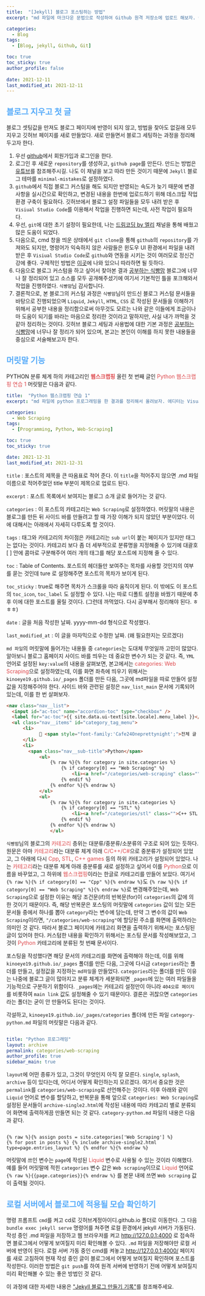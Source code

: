```yaml
---
title:  "[Jekyll] 블로그 포스팅하는 방법"
excerpt: "md 파일에 마크다운 문법으로 작성하여 Github 원격 저장소에 업로드 해보자. 에디터는 Visual Studio code 사용! 로컬 서버에서 확인도 해보자. "

categories:
  - Blog
tags:
  - [Blog, jekyll, Github, Git]

toc: true
toc_sticky: true
author_profile: false 
 
date: 2021-12-11
last_modified_at: 2021-12-11
---
```



## <span style="color:#58ACFA">**블로그 지우고 첫 글**</span>

블로그 셋팅값을 만져도 블로그 페이지에 반영이 되지 않고, 방법을 찾아도 없길래 모두 지우고 깃허브 페이지를 새로 만들었다.
새로 만들면서 블로그 세팅하는 과정을 정리해두고자 한다. 

1. 우선 [github](www.github.com)에서 회원가입과 로그인을 한다. 
2. 로그인 후 새로운 `repository`를 생성하고,  `github page`를 만든다. 만드는 방법은 [유튜브](https://www.youtube.com/watch?v=ACzFIAOsfpM)를 참조해주시길. 나도 이 채널을 보고 따라 만든 것이기 때문에 `Jekyll` 블로그 테마를 `minimal-mistakes`로 설정하였다.  
3. `github`에서 직접 블로그 커스텀을 해도 되지만 반영되는 속도가 늦기 때문에 변경 사항을 실시간으로 확인하고, 변경된 내용을 한번에 업로드하기 위해 데스크탑 작업 환경 구축이 필요하다. 깃허브에서 블로그 설정 파일들을 모두 내려 받은 후 `Visiual Studio Code`를 이용해서 작업을 진행하면 되는데, 사전 작업이 필요하다.  
4. 우선, `git`에 대한 초기 설정이 필요한데, 나는 [드림코딩 by 엘리](https://www.youtube.com/watch?v=Z9dvM7qgN9s) 채널을 통해 배웠고 많은 도움이 되었다. 
5. 다음으로, cmd 창을 띄운 상태에서 `git clone`을 통해 `github`의 `repository`를 가져와도 되지만, 명령어가 익숙하지 않은 사람들은 윈도우 UI 환경에서 파일을 내려 받은 후 `Visiual Studio Code`로 `github`와 연동을 시키는 것이 여러모로 정신건강에 좋다. 구체적인 방법은 [이곳](https://doheejin.github.io/git/2021/02/15/github-blog-local.html)에 나와 있으니 따라하면 될 듯하다.  
6. 다음으로 블로그 커스텀을 하고 싶어서 찾아본 결과 [공부하는 식빵맘](https://ansohxxn.github.io/index.html) 블로그에 너무나 잘 정리되어 있고 소스를 모두 공개해주셨기에 여기서 기본적인 틀을 포크해와서 작업을 진행하였다. `식빵맘`님 감사합니다.
7. 결론적으로, 본 블로그의 커스텀 과정은 `식빵맘`님이 만드신 블로그 커스텀 문서들을 바탕으로 진행되었으며 `Liquid`, `Jekyll`, `HTML`, `CSS` 로 작성된 문서들을 이해하기 위해서 공부한 내용을 정리함으로써 아무것도 모르는 나와 같은 이들에게 조금이나마 도움이 되기를 바라는 마음으로 정리한 것이라고 말하지만, 사실 내가 까먹을 것 같아 정리하는 것이다. 깃허브 블로그 세팅과 사용법에 대한 기본 과정은 [공부하는 식빵맘](https://ansohxxn.github.io/index.html)에 너무나 잘 정리가 되어 있으며, 본고는 본인이 이해를 하지 못한 내용들을 중심으로 서술해보고자 한다.  



## <span style="color:#58ACFA">**머릿말 기능**</span>

PYTHON 분류 체계 하의 카테고리인 <span style="color:#DE494D">**웹스크랩핑**</span> 올린 첫 번째 글인 <span style="color:#DE494D">Python 웹스크랩핑 연습 1</span> 머릿말은 다음과 같다. 

```yaml
title:  "Python 웹스크랩핑 연습 1" 
excerpt: "md 파일에 python 프로그래밍을 한 결과를 정리해서 올려보자. 에디터는 Visual Studio code 사용! 로컬 서버에서 확인도 해보자."

categories:
  - Web Scraping
tags:
  - [Programming, Python, Web-Scraping]

toc: true
toc_sticky: true

date: 2021-12-31
last_modified_at: 2021-12-31

```



`title` : 포스트의 제목을 큰 따옴표로 적어 준다. 이 `title`을 적어주지 않으면 .md 파일 이름으로 적어주었던 title 부분이 제목으로 업로드 된다.

`excerpt` : 포스트 목록에서 보여지는 블로그 소개 글로 들어가는 것 같다.   


`categories` : 이 포스트의 카테고리는 `Web Scraping`로 설정하였다. 머릿말의 내용은 블로그를 만든 뒤 사이드 바를 만들려고 할 때 가장 이해가 되지 않았던 부분이었다. 이에 대해서는 아래에서 자세히 다루도록 할 것이다.   


`tags` : 태그와 카테고리의 차이점은 카테고리는 `sub url`이 붙는 페이지가 있지만 태그는 없다는 것이다. 카테고리 보다 좀 더 세부적으로 분류명을 지정해줄 수 있기에 대괄호 [ ] 안에 콤마로 구분해주어 여러 개의 태그를 해당 포스트에 지정해 줄 수 있다. 

`toc` : Table of Contents. 포스트의 헤더들만 보여주는 목차를 사용할 것인지의 여부를 묻는 것인데 ture 로 설정해주면 포스트의 목차가 보이게 된다.

`toc_sticky` : true로 해주면 목차가 스크롤을 따라 움직이게 된다. 이 밖에도 이 포스트의 `toc_icon`, `toc_label` 도 설정할 수 있다. 나는 따로 디폴트 설정을 바꿨기 때문에 추후 이에 대한 포스트를 올릴 것이다. (그런데 까먹었다. 다시 공부해서 정리해야 된다. ㅎㅎㅎ)

`date` : 글을 처음 작성한 날짜. yyyy-mm-dd 형식으로 작성했다.

`last_modified_at` : 이 글을 마자믹으로 수정한 날짜. (왜 필요한지는 모르겠다)


`md 파일`의 머릿말에 들어가는 내용들 중 `categories`는 도대체 무엇일까 고민이 많았다. 알아보니 블로그 홈페이지 사이드 바를 띄우는 데 중요한 변수가 되는 것 같다. 즉, `YML` 언어로 설정된 `key:value`의 내용을 살펴보면, 본고에서는 <span style="color:#DE494D">categories: Web Scraping</span>으로 설정하였는데, 이를 화면 좌측에 띄우기 위해서는 `kinoeye19.github.io/_pages` 폴더를 만든 다음, 그곳에 md파일을 따로 만들어 설정값을 지정해주어야 한다. 사이드 바와 관련된 설정은 `nav_list_main` 문서에 기록되어 있는데, 이를 한 번 살펴보자. 



```html
<nav class="nav__list">
  <input id="ac-toc" name="accordion-toc" type="checkbox" />
  <label for="ac-toc">{{ site.data.ui-text[site.locale].menu_label }}</label>
  <ul class="nav__items" id="category_tag_menu">
      <li>
            📂 <span style="font-family:'Cafe24Oneprettynight';">전체 글 수</style> <span style="font-family:'Coming Soon';">{{sum}}</style> <span style="font-family:'NanumSquareRound';">개</style> 
      </li>
      <li>
        <span class="nav__sub-title">Python</span>
            <ul>
                {% raw %}{% for category in site.categories %}
                    {% if category[0] == "Web Scraping" %}
                        <li><a href="/categories/web-scraping" class="">웹스크랩핑 ({{category[1].size}})</a></li>
                    {% endif %}
                {% endfor %}{% endraw %}
            </ul>
            <ul>
                {% raw %}{% for category in site.categories %}
                    {% if category[0] == "STL" %}
                        <li><a href="/categories/stl" class="">C++ STL & 표준 ({{category[1].size}})</a></li>
                    {% endif %}
                {% endfor %}{% endraw %}
                </ul>
```

`식빵맘`님의 블로그의 <span style="color:#DE494D">카테고리</span> 층위는 대분류/중분류/소분류의 구조로 되어 있는 듯하다. 원문은 아마 <span style="color:#DE494D">카테고리</span>라는 대분류 체계 아래 <span style="color:#DE494D">C/C++/C#</span>으로 중분류가 설정되어 있었고, 그 아래에 다시 <span style="color:#DE494D">Cpp</span>, <span style="color:#DE494D">STL</span>, <span style="color:#DE494D">C++ games</span> 등의 하위 카테고리가 설정되어 있었다. 나는 <span style="color:#DE494D">카테고리</span>라는 대분류 체계 아래 중분류를 새로 설정하고 싶어서 이를 <span style="color:#DE494D">Python</span>으로 이름을 바꾸었고, 그 하위에 <span style="color:#DE494D">웹스크랩핑</span>이라는 한글로 카테고리를 만들어 보았다. 여기서 `{% raw %}{% if category[0] == "Cpp" %}{% endraw %}`도 `{% raw %}{% if category[0] == "Web Scraping" %}{% endraw %}`로 변경해주었는데, `Web Scraping`으로 설정한 이유는 해당 조건문(if)의 반복문(for)이 `categories`의 값에 의한 것이기 때문이다. 즉, 해당 반복문은 포스팅의 머릿말에 `categories` 값이 있는 모든 문서들 중에서 하나를 뽑아 `category`라는 변수에 담는데, 만약 그 변수의 값이 `Web Scraping`이라면, `"/categories/web-scraping"`에 할당된 주소를 화면에 출력하라는 의미인 것 같다. 따라서 블로그 페이지에 카테고리 화면을 출력하기 위해서는 포스팅된 글이 있어야 한다. 커스텀한 내용을 확인하기 위해서는 포스팅 문서를 작성해보았고, 그것이 <span style="color:#DE494D">Python</span> 카테고리에 분류된 첫 번째 문서이다.  

포스팅을 작성했다면 해당 문서의 카테고리를 화면에 출력해야 하는데, 이를 위해 `kinoeye19.github.io/_pages` 폴더를 만든 다음, 그곳에 다시금 `categories`라는 폴더를 만들고, 설정값을 지정하는 `md파일`을 만들었다. `categories`라는 폴더를 만든 이유는 나중에 블로그 글이 많아지고 분류 체계가 세분화되면 `_pages`에 있는 여러 파일들을 기능적으로 구분하기 위함이다. `_pages`에는 카테고리 설정만이 아니라 `404오류 페이지`를 비롯하여 `main link` 값도 설정해줄 수 있기 때문이다. 결론은 귀찮으면 `categories`라는 폴더는 굳이 안 만들어도 된다는 것이다.  

각설하고, `kinoeye19.github.io/_pages/categories` 폴더에 만든 파일 `category-python.md` 파일의 머릿말은 다음과 같다. 



```yaml

title: "Python 프로그래밍"
layout: archive
permalink: categories/web-scraping
author_profile: true
sidebar_main: true

```

`layout`에 어떤 종류가 있고, 그것이 무엇인지 아직 잘 모른다. `single`, `splash`, `archive` 등이 있다는데, 어디서 어떻게 확인하는지 모르겠다. 여기서 중요한 것은 `permalink`를 `categories/web-scraping`로 선언해주는 것이다. 이후 아래와 같이 `Liquid` 언어로 변수를 할당하고, 반복문을 통해 앞으로 `categories: Web Scraping`로 설정된 문서들이 `archive-single2.html`에 작성된 내용에 따라 카테고리 별로 분류되어 화면에 출력하게끔 만들면 되는 것 같다. `category-python.md` 파일의 내용은 다음과 같다. 


```liquid

{% raw %}{% assign posts = site.categories['Web Scraping'] %}
{% for post in posts %} {% include archive-single2.html type=page.entries_layout %} {% endfor %}{% endraw %}

```





머릿말에 쓰인 변수는 `page`에 작성된 <span style="color:#DE494D">Liquid</span> 변수로 사용될 수 있는 것이라 이해했다. 예를 들어 머릿말에 적힌 `categories` 변수 값은 `Web scraping`이므로 <span style="color:#DE494D">Liquid</span> 언어로 `{% raw %}{{page.categories}}{% endraw %}` 를 본문 내에 쓰면 `Web scraping` 값이 출력될 것이다.
 


## <span style="color:#58ACFA">**로컬 서버에서 블로그에 적용될 모습 확인하기**</span>

명령 프롬프트 `cmd`를 켜고 cd로 깃허브계정아이디.github.io 폴더로 이동한다. 그 다음 `bundle exec jekyll serve` 명령어를 쳐주면 로컬 환경에서 jekyll 서버가 가동된다. 작성 중인 .md 파일을 저장하고 웹 브라우저를 켜고 http://127.0.0.1:4000 로 접속하면 블로그에서 어떻게 보여질지 미리 확인해볼 수 있다. `.md` 파일을 저장해야만 로컬 서버에 반영이 된다. 로컬 서버 가동 중인 cmd를 켜놓고 http://127.0.0.1:4000/ 페이지를 새로 고침하여 현재 작성 중인 글이 블로그에서 어떻게 보여질지 확인하며 포스트를 작성한다. 이러한 방법은 `git push`를 하여 원격 서버에 반영하기 전에 어떻게 보여질지 미리 확인해볼 수 있는 좋은 방법인 것 같다.

이 과정에 대한 자세한 내용은 ["Jekyll 블로그 만들기 기록"](/posts/Blog/2021-12-31-2nd.md)를 참조해주세요. 
